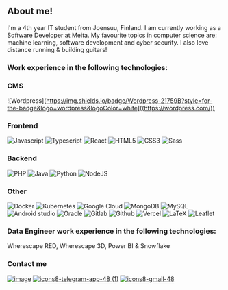 ## About me!

I'm a 4th year IT student from Joensuu, Finland. I am currently working as a Software Developer at Meita. My favourite topics in computer science are: machine learning, software development and cyber security. I also love distance running & building guitars! 

### Work experience in the following technologies:

### CMS

![Wordpress](https://img.shields.io/badge/Wordpress-21759B?style=for-the-badge&logo=wordpress&logoColor=white]((https://wordpress.com/))


### Frontend

![Javascript](https://img.shields.io/badge/javascript-%23323330.svg?style=for-the-badge&logo=javascript&logoColor=%23F7DF1E) 
![Typescript](https://shields.io/badge/TypeScript-3178C6?style=for-the-badge&logo=TypeScript&logoColor=FFF) 
![React](https://img.shields.io/badge/React-61DAFB?style=for-the-badge&logo=React&logoColor=black)
![HTML5](https://img.shields.io/badge/html5-%23E34F26.svg?style=for-the-badge&logo=html5&logoColor=white)
![CSS3](https://img.shields.io/badge/css3-%231572B6.svg?style=for-the-badge&logo=css3&logoColor=white)
![Sass](https://img.shields.io/badge/Sass-CC6699?style=for-the-badge&logo=Sass&logoColor=white)

### Backend

![PHP](https://img.shields.io/badge/php-%23777BB4.svg?style=for-the-badge&logo=php&logoColor=white)
![Java](https://img.shields.io/badge/Java-ED8B00?style=for-the-badge&logoColor=white) 
![Python](https://img.shields.io/badge/python-3670A0?style=for-the-badge&logo=python&logoColor=white)
![NodeJS](https://img.shields.io/badge/node.js-6DA55F?style=for-the-badge&logo=node.js&logoColor=white)

### Other

![Docker](https://img.shields.io/badge/docker-%230db7ed.svg?style=for-the-badge&logo=docker&logoColor=white)
![Kubernetes](https://img.shields.io/badge/kubernetes-%23326ce5.svg?style=for-the-badge&logo=kubernetes&logoColor=white)
![Google Cloud](https://img.shields.io/badge/GoogleCloud-%234285F4.svg?style=for-the-badge&logo=google-cloud&logoColor=white)
![MongoDB](https://img.shields.io/badge/MongoDB-%234ea94b.svg?style=for-the-badge&logo=mongodb&logoColor=white)
![MySQL](https://img.shields.io/badge/mysql-%2300f.svg?style=for-the-badge&logo=mysql&logoColor=white)
![Android studio](https://img.shields.io/badge/Android-3DDC84?style=for-the-badge&logo=android&logoColor=white) 
![Oracle](https://img.shields.io/badge/Oracle-F80000?style=for-the-badge&logo=Oracle&logoColor=white) 
![Gitlab](https://img.shields.io/badge/Gitlab-FC6D26?style=for-the-badge&logo=Gitlab&logoColor=white) 
![Github](https://img.shields.io/badge/Github-181717?style=for-the-badge&logo=Github&logoColor=white) 
![Vercel](https://img.shields.io/badge/Vercel-black?style=for-the-badge&logo=vercel&logoColor=white) ![LaTeX](https://img.shields.io/badge/LaTex-008080?style=for-the-badge&logo=LaTeX&logoColor=white) 
![Leaflet](https://img.shields.io/badge/Leaflet-199900?style=for-the-badge&logo=Leaflet&logoColor=white)


### Data Engineer work experience in the following technologies:
Wherescape RED, Wherescape 3D, Power BI & Snowflake

### Contact me
[![image](https://user-images.githubusercontent.com/72581705/144093004-9ed6b658-c668-4673-91ab-37374d838d5d.png)][1] [![icons8-telegram-app-48 (1)](https://user-images.githubusercontent.com/72581705/144093652-4659db15-2278-47d1-817d-d68449f62296.png)][2] [![icons8-gmail-48](https://user-images.githubusercontent.com/72581705/149047734-f01f9f63-62da-41cf-833e-d18a6ac5a823.png)][3]


[1]:https://www.linkedin.com/in/eetukarttunen/
[2]: https://t.me/eetukarttunen
[3]: mailto:eetu.a.karttunen@gmail.com

